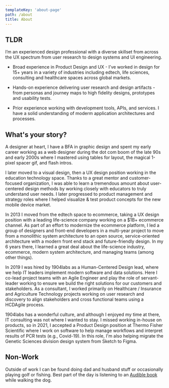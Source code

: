 ```yaml
---
templateKey: 'about-page'
path: /about
title: About
---
```

## TLDR
I’m an experienced design professional with a diverse skillset from across the UX spectrum from user research to design systems and UI engineering.

* Broad experience in Product Design and UX - I’ve worked in design for 15+ years in a variety of industries including edtech, life sciences, consulting and healthcare spaces across global markets.

* Hands-on experience delivering user research and design artifacts - from personas and journey maps to high fidelity designs, prototypes and usability tests. 

* Prior experience working with development tools, APIs, and services. I have a solid understanding of moderm application architectures and processes.


## What's your story?
A designer at heart, I have a BFA in graphic design and spent my early career working as a web designer during the dot com boom of the late 90s and early 2000s where I mastered using tables for layout, the magical 1-pixel spacer gif, and flash intros. 

I later moved to a visual design, then a UX design position working in the education technology space. Thanks to a great mentor and customer-focused organization, I was able to learn a tremendous amount about user-centered design methods by working closely with educators to truly understand user needs. I later progressed to product management and strategy roles where I helped visualize & test product concepts for the new mobile device market.

In 2013 I moved from the edtech space to ecommerce, taking a UX design position with a leading life-science company working on a $1B+ ecommerce channel. As part of an effort to modernize the ecommerce platform, I led a group of designers and front-end developers in a multi-year project to move from a monolithic system architecture to an open source, service-oriented architecture with a modern front end stack and future-friendly design. In my 6 years there, I learned a great deal about the life-science industry, ecommerce, modern system architecture, and managing teams (among other things).

In 2019 I was hired by 1904labs as a Human-Centered Design lead, where we help IT leaders implement modern software and data solutions. Here I co-lead project teams with an Agile Engineer and play the role of servant-leader working to ensure we build the right solutions for our customers and stakeholders. As a consultant, I worked primarily on Healthcare / Insurance and Agriculture Technology projects working on user research and discovery to align stakeholders and cross functional teams using a HCDAgile process.  

1904labs has a wonderful culture, and although I enjoyed my time at there, IT consulting was not where I wanted to stay. I missed working in-house on products, so in 2021, I accepted a Product Design position at Thermo Fisher Scientific where I work on software to help manage workflows and interpret results of PCR tests (e.g., Covid-19). In this role, I'm also helping migrate the Genetic Sciences division design system from Sketch to Figma.



## Non-Work
Outside of work I can be found doing dad and husband stuff or occasionally playing golf or fishing. Best part of the day is listening to an [Audible book](https://book-next-gql.now.sh) while walking the dog.   


